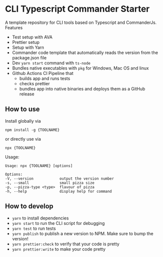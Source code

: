 # CLI Typescript Commander Starter

A template repository for CLI tools based on Typescript and CommanderJs. Features

- Test setup with AVA
- Prettier setup
- Setup with Yarn
- Commander code template that automatically reads the version from the package.json file
- Dev ``yarn start`` command with ``ts-node``
- Bundles native executables with ``pkg`` for Windows, Mac OS and linux
- Github Actions CI Pipeline that
  - builds app and runs tests
  - checks prettier
  - bundles app into native binaries and deploys them as a GitHub release
    
## How to use

Install globally via

    npm install -g {TOOLNAME}

or directly use via

    npx {TOOLNAME}

Usage:

    Usage: npx {TOOLNAME} [options]

    Options:
    -V, --version            output the version number
    -s, --small              small pizza size
    -p, --pizza-type <type>  flavour of pizza
    -h, --help               display help for command

## How to develop

- ``yarn`` to install dependencies
- ``yarn start`` to run the CLI script for debugging
- ``yarn test`` to run tests
- ``yarn publish`` to publish a new version to NPM. Make sure to bump the version!
- ``yarn prettier:check`` to verify that your code is pretty
- ``yarn prettier:write`` to make your code pretty